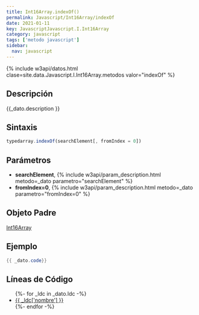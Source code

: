 ```yaml
---
title: Int16Array.indexOf()
permalink: Javascript/Int16Array/indexOf
date: 2021-01-11
key: JavascriptJavascript.I.Int16Array
category: javascript
tags: ['metodo javascript']
sidebar: 
  nav: javascript
---
```


{% include w3api/datos.html clase=site.data.Javascript.I.Int16Array.metodos valor="indexOf" %}

## Descripción
{{_dato.description }}

## Sintaxis
~~~javascript
typedarray.indexOf(searchElement[, fromIndex = 0])
~~~

## Parámetros
* **searchElement**,  {% include w3api/param_description.html metodo=_dato parametro="searchElement" %}
* **fromIndex=0**,  {% include w3api/param_description.html metodo=_dato parametro="fromIndex=0" %}

## Objeto Padre
[Int16Array](/javascript/Int16Array/)

## Ejemplo
~~~java
{{ _dato.code}}
~~~

## Líneas de Código
<ul>
{%- for _ldc in _dato.ldc -%}
   <li>
       <a href="{{_ldc['url'] }}">{{ _ldc['nombre'] }}</a>
   </li>
{%- endfor -%}
</ul>
